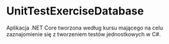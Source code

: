 # UnitTestExerciseDatabase
Aplikacja .NET Core tworzona według kursu mającego na celu zaznajomienie się z tworzeniem testów jednostkowych w C#.
